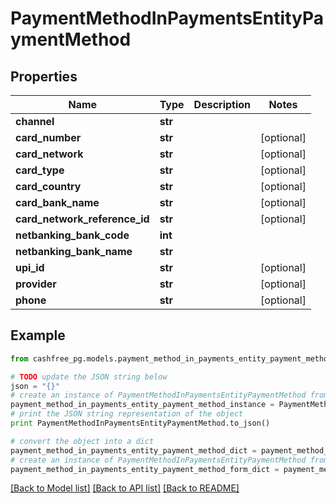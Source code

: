 # PaymentMethodInPaymentsEntityPaymentMethod


## Properties
Name | Type | Description | Notes
------------ | ------------- | ------------- | -------------
**channel** | **str** |  | 
**card_number** | **str** |  | [optional] 
**card_network** | **str** |  | [optional] 
**card_type** | **str** |  | [optional] 
**card_country** | **str** |  | [optional] 
**card_bank_name** | **str** |  | [optional] 
**card_network_reference_id** | **str** |  | [optional] 
**netbanking_bank_code** | **int** |  | 
**netbanking_bank_name** | **str** |  | 
**upi_id** | **str** |  | [optional] 
**provider** | **str** |  | [optional] 
**phone** | **str** |  | [optional] 

## Example

```python
from cashfree_pg.models.payment_method_in_payments_entity_payment_method import PaymentMethodInPaymentsEntityPaymentMethod

# TODO update the JSON string below
json = "{}"
# create an instance of PaymentMethodInPaymentsEntityPaymentMethod from a JSON string
payment_method_in_payments_entity_payment_method_instance = PaymentMethodInPaymentsEntityPaymentMethod.from_json(json)
# print the JSON string representation of the object
print PaymentMethodInPaymentsEntityPaymentMethod.to_json()

# convert the object into a dict
payment_method_in_payments_entity_payment_method_dict = payment_method_in_payments_entity_payment_method_instance.to_dict()
# create an instance of PaymentMethodInPaymentsEntityPaymentMethod from a dict
payment_method_in_payments_entity_payment_method_form_dict = payment_method_in_payments_entity_payment_method.from_dict(payment_method_in_payments_entity_payment_method_dict)
```
[[Back to Model list]](../README.md#documentation-for-models) [[Back to API list]](../README.md#documentation-for-api-endpoints) [[Back to README]](../README.md)


